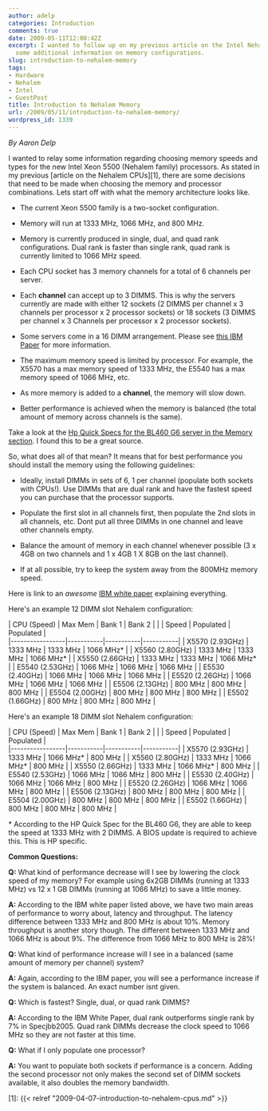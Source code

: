```yaml
---
author: adelp
categories: Introduction
comments: true
date: 2009-05-11T12:00:42Z
excerpt: I wanted to follow up on my previous article on the Intel Nehalem CPUs with
  some additional information on memory configurations.
slug: introduction-to-nehalem-memory
tags:
- Hardware
- Nehalem
- Intel
- GuestPost
title: Introduction to Nehalem Memory
url: /2009/05/11/introduction-to-nehalem-memory/
wordpress_id: 1339
---
```


_By Aaron Delp_

I wanted to relay some information regarding choosing memory speeds and types for the new Intel Xeon 5500 (Nehalem family) processors. As stated in my previous [article on the Nehalem CPUs][1], there are some decisions that need to be made when choosing the memory and processor combinations. Lets start off with what the memory architecture looks like.

* The current Xeon 5500 family is a two-socket configuration.

* Memory will run at 1333 MHz, 1066 MHz, and 800 MHz.

* Memory is currently produced in single, dual, and quad rank configurations. Dual rank is faster than single rank, quad rank is currently limited to 1066 MHz speed.

* Each CPU socket has 3 memory channels for a total of 6 channels per server.

* Each **channel** can accept up to 3 DIMMS. This is why the servers currently are made with either 12 sockets (2 DIMMS per channel x 3 channels per processor x 2 processor sockets) or 18 sockets (3 DIMMS per channel x 3 Channels per processor x 2 processor sockets).

* Some servers come in a 16 DIMM arrangement. Please see [this IBM Paper](ftp://ftp.software.ibm.com/common/ssi/sa/wh/n/xsw03025usen/XSW03025USEN.PDF) for more information.

* The maximum memory speed is limited by processor. For example, the X5570 has a max memory speed of 1333 MHz, the E5540 has a max memory speed of 1066 MHz, etc.

* As more memory is added to a **channel**, the memory will slow down.

* Better performance is achieved when the memory is balanced (the total amount of memory across channels is the same).

Take a look at the [Hp Quick Specs for the BL460 G6 server in the Memory section](http://h18000.www1.hp.com/products/quickspecs/13238_na/13238_na.HTML#Memory). I found this to be a great source.

So, what does all of that mean? It means that for best performance you should install the memory using the following guidelines:

* Ideally, install DIMMs in sets of 6, 1 per channel (populate both sockets with CPUs!). Use DIMMs that are dual rank and have the fastest speed you can purchase that the processor supports.

* Populate the first slot in all channels first, then populate the 2nd slots in all channels, etc. Dont put all three DIMMs in one channel and leave other channels empty.

* Balance the amount of memory in each channel whenever possible (3 x 4GB on two channels and 1 x 4GB 1 X 8GB on the last channel).

* If at all possible, try to keep the system away from the 800MHz memory speed.

Here is link to an _awesome_ [IBM white paper](ftp://ftp.software.ibm.com/common/ssi/sa/wh/n/xsw03025usen/XSW03025USEN.PDF) explaining everything.

Here's an example 12 DIMM slot Nehalem configuration:

| CPU (Speed)     | Max Mem   | Bank 1    | Bank 2    |
|                 | Speed     | Populated | Populated |   
|-----------------|-----------|-----------|-----------|
| X5570 (2.93GHz) | 1333 MHz  | 1333 MHz  | 1066 MHz* |
| X5560 (2.80GHz) | 1333 MHz  | 1333 MHz  | 1066 MHz* |
| X5550 (2.66GHz) | 1333 MHz  | 1333 MHz  | 1066 MHz* |
| E5540 (2.53GHz) | 1066 MHz  | 1066 MHz  | 1066 MHz  |
| E5530 (2.40GHz) | 1066 MHz  | 1066 MHz  | 1066 MHz  |
| E5520 (2.26GHz) | 1066 MHz  | 1066 MHz  | 1066 MHz  |
| E5506 (2.13GHz) | 800 MHz   | 800 MHz   | 800 MHz   |
| E5504 (2.00GHz) | 800 MHz   | 800 MHz   | 800 MHz   |
| E5502 (1.66GHz) | 800 MHz   | 800 MHz   | 800 MHz   |

Here's an example 18 DIMM slot Nehalem configuration:

| CPU (Speed)     | Max Mem   | Bank 1    | Bank 2    |
|                 | Speed     | Populated | Populated |   
|-----------------|-----------|-----------|-----------|
| X5570 (2.93GHz) | 1333 MHz  | 1066 MHz* | 800 MHz   |
| X5560 (2.80GHz) | 1333 MHz  | 1066 MHz* | 800 MHz   |
| X5550 (2.66GHz) | 1333 MHz  | 1066 MHz* | 800 MHz   |
| E5540 (2.53GHz) | 1066 MHz  | 1066 MHz  | 800 MHz   |
| E5530 (2.40GHz) | 1066 MHz  | 1066 MHz  | 800 MHz   |
| E5520 (2.26GHz) | 1066 MHz  | 1066 MHz  | 800 MHz   |
| E5506 (2.13GHz) | 800 MHz   | 800 MHz   | 800 MHz   |
| E5504 (2.00GHz) | 800 MHz   | 800 MHz   | 800 MHz   |
| E5502 (1.66GHz) | 800 MHz   | 800 MHz   | 800 MHz   |

\* According to the HP Quick Spec for the BL460 G6, they are able to keep the speed at 1333 MHz with 2 DIMMS. A BIOS update is required to achieve this. This is HP specific.

**Common Questions:**

**Q:** What kind of performance decrease will I see by lowering the clock speed of my memory? For example using 6x2GB DIMMs (running at 1333 MHz) vs 12 x 1 GB DIMMs (running at 1066 MHz) to save a little money.

**A:** According to the IBM white paper listed above, we have two main areas of performance to worry about, latency and throughput. The latency difference between 1333 MHz and 800 MHz is about 10%. Memory throughput is another story though. The different between 1333 MHz and 1066 MHz is about 9%. The difference from 1066 MHz to 800 MHz is 28%!

**Q:** What kind of performance increase will I see in a balanced (same amount of memory per channel) system?

**A:** Again, according to the IBM paper, you will see a performance increase if the system is balanced. An exact number isnt given.

**Q:** Which is fastest? Single, dual, or quad rank DIMMS?

**A:** According to the IBM White Paper, dual rank outperforms single rank by 7% in Specjbb2005. Quad rank DIMMs decrease the clock speed to 1066 MHz so they are not faster at this time.

**Q:** What if I only populate one processor?

**A:** You want to populate both sockets if performance is a concern. Adding the second processor not only makes the second set of DIMM sockets available, it also doubles the memory bandwidth.

[1]: {{< relref "2009-04-07-introduction-to-nehalem-cpus.md" >}}
